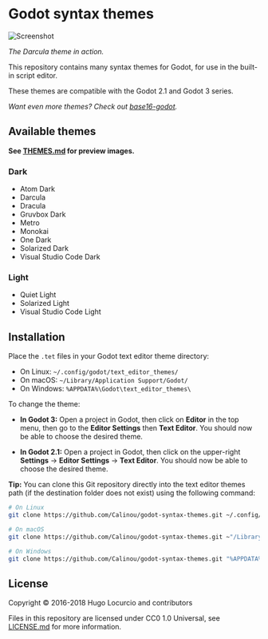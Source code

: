 # Godot syntax themes

![Screenshot](https://archive.hugo.pro/.public/godot-syntax-themes.png)

*The Darcula theme in action.*

This repository contains many syntax themes for Godot, for use in the built-in
script editor.

These themes are compatible with the Godot 2.1 and Godot 3 series.

*Want even more themes? Check out [base16-godot](https://github.com/Calinou/base16-godot).*

## Available themes

**See [THEMES.md](/THEMES.md) for preview images.**

### Dark

- Atom Dark
- Darcula
- Dracula
- Gruvbox Dark
- Metro
- Monokai
- One Dark
- Solarized Dark
- Visual Studio Code Dark

### Light

- Quiet Light
- Solarized Light
- Visual Studio Code Light

## Installation

Place the `.tet` files in your Godot text editor theme directory:

- On Linux: `~/.config/godot/text_editor_themes/`
- On macOS: `~/Library/Application Support/Godot/`
- On Windows: `%APPDATA%\Godot\text_editor_themes\`

To change the theme:

- **In Godot 3:** Open a project in Godot, then click on **Editor** in the top
  menu, then go to the **Editor Settings** then **Text Editor**. You should now be
  able to choose the desired theme.

- **In Godot 2.1:** Open a project in Godot, then click on the upper-right
  **Settings** → **Editor Settings** → **Text Editor**. You should now be able
  to choose the desired theme.

**Tip:** You can clone this Git repository directly into the text editor themes
path (if the destination folder does not exist) using the following command:

```bash
# On Linux
git clone https://github.com/Calinou/godot-syntax-themes.git ~/.config/godot/text_editor_themes

# On macOS
git clone https://github.com/Calinou/godot-syntax-themes.git ~"/Library/Application Support/Godot/text_editor_themes"

# On Windows
git clone https://github.com/Calinou/godot-syntax-themes.git "%APPDATA%\Godot\text_editor_themes"
```

## License

Copyright © 2016-2018 Hugo Locurcio and contributors

Files in this repository are licensed under CC0 1.0 Universal,
see [LICENSE.md](/LICENSE.md) for more information.
